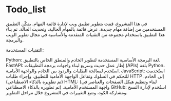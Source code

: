 # Todo_list
في هذا المشروع، قمت بتطوير تطبيق ويب لإدارة قائمة المهام. يمكّن التطبيق المستخدمين من إضافة مهام جديدة، عرض قائمة بالمهام الحالية، وتحديث الحالة.  تم بناء هذا التطبيق باستخدام مجموعة من التقنيات المتقدمة والأساسية في مجال تطوير الويب والبرمجة.

التقنيات المستخدمة:

Python: لغة البرمجة الأساسية المستخدمة لتطوير الخادم والمنطق الخاص بالتطبيق.
FastAPI: إطار عمل حديث وسريع لبناء واجهات برمجة التطبيقات (APIs) بلغة Python، استُخدم لمعالجة الطلبات والردود بين الخادم والواجهة الأمامية.
JavaScript: استُخدمت للتحكم في السلوك وتفاعل الواجهة الأمامية للتطبيق، وإجراء طلبات HTTP إلى الخادم. (تم تطويره بالذكاء الاصطناعي)
HTML: (لبناء وتنظيم هيكل الصفحات والعناصر في واجهة المستخدم الأمامية. (تم تطويره بالذكاء الاصطناعي
GitHub: استُخدم لإدارة النسخ ومشاركة الكود، وتتبع التغييرات في المشروع خلال مراحل التطوير.
